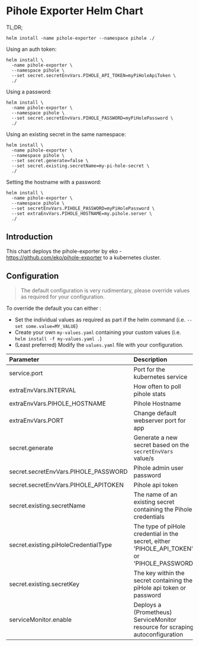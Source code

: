 # Pihole Exporter Helm Chart

TL;DR;

```
helm install -name pihole-exporter --namespace pihole ./
```

Using an auth token:
```
helm install \
  -name pihole-exporter \
  --namespace pihole \
  --set secret.secretEnvVars.PIHOLE_API_TOKEN=myPiHoleApiToken \
  ./
```

Using a password:
```
helm install \
  -name pihole-exporter \
  --namespace pihole \
  --set secret.secretEnvVars.PIHOLE_PASSWORD=myPiHolePassword \
  ./
```

Using an existing secret in the same namespace:
```
helm install \
  -name pihole-exporter \
  --namespace pihole \
  --set secret.generate=false \
  --set secret.existing.secretName=my-pi-hole-secret \
  ./
```

Setting the hostname with a password:
```
helm install \
  -name pihole-exporter \
  --namespace pihole \
  --set secretEnvVars.PIHOLE_PASSWORD=myPiHolePassword \
  --set extraEnvVars.PIHOLE_HOSTNAME=my.pihole.server \
  ./
```

## Introduction

This chart deploys the pihole-exporter by eko - https://github.com/eko/pihole-exporter to a kubernetes cluster.

## Configuration

> The default configuration is very rudimentary, please override values as required for your configuration.

To override the default you can either :
* Set the individual values as required as part if the helm command (i.e. `--set some.value=MY_VALUE`)
* Create your own `my-values.yaml` containing your custom values (i.e. `helm install -f my-values.yaml .`)
* (Least preferred) Modify the `values.yaml` file with your configuration.

| Parameter                            | Description                                                                                 |           Default |
|:-------------------------------------|:--------------------------------------------------------------------------------------------|------------------:|
| service.port                         | Port for the kubernetes service                                                             |              9617 |
| extraEnvVars.INTERVAL                | How often to poll pihole stats                                                              |               10s |
| extraEnvVars.PIHOLE_HOSTNAME         | Pihole Hostname                                                                             |              None |
| extraEnvVars.PORT                    | Change default webserver port for app                                                       |              9617 |
| secret.generate                      | Generate a new secret based on the `secretEnvVars` value/s                                  |              true |
| secret.secretEnvVars.PIHOLE_PASSWORD | Pihole admin user password                                                                  |              None |
| secret.secretEnvVars.PIHOLE_APITOKEN | Pihole api token                                                                            |              None |
| secret.existing.secretName           | The name of an existing secret containing the Pihole credentials                            | my-pi-hole-secret |
| secret.existing.piHoleCredentialType | The type of piHole credential in the secret, either 'PIHOLE_API_TOKEN' or 'PIHOLE_PASSWORD' |  PIHOLE_API_TOKEN |
| secret.existing.secretKey            | The key within the secret containing the piHole api token or password                       |  PIHOLE_API_TOKEN |
| serviceMonitor.enable                | Deploys a (Prometheus) ServiceMonitor resource for scraping autoconfiguration               |             false |

